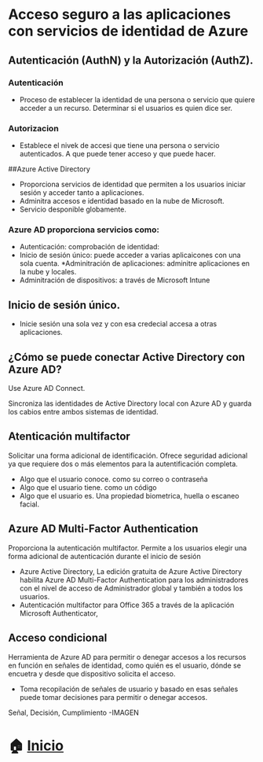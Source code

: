 # Acceso seguro a las aplicaciones con servicios de identidad de Azure

## Autenticación (AuthN) y la Autorización (AuthZ).


### Autenticación
* Proceso de establecer la identidad de una persona o servicio que quiere acceder a un 
recurso. Determinar si el usuarios es quien dice ser.

### Autorizacion 
* Establece el nivek de accesi que tiene una persona o servicio autenticados. 
A que puede tener acceso y que puede hacer.

##Azure Active Directory

* Proporciona servicios de identidad que permiten a los usuarios iniciar sesión y acceder 
tanto a aplicaciones.
* Adminitra accesos e identidad basado en la nube de Microsoft.
* Servicio desponible globamente.


### Azure AD proporciona servicios como:

* Autenticación: comprobación de identidad: 
* Inicio de sesión único: puede acceder a varias aplicaicones con una sola cuenta.
*Adminitración de aplicaciones: adminitre aplicaciones en la nube y locales.
* Adminitración de dispositivos: a través de Microsoft Intune 


## Inicio de sesión único.

* Inicie sesión una sola vez y con esa credecial accesa a otras aplicaciones.


## ¿Cómo se puede conectar Active Directory con Azure AD?

Use Azure AD Connect.

Sincroniza las identidades de Active Directory local con Azure AD y guarda los cabios 
entre ambos sistemas de identidad.



## Atenticación multifactor
Solicitar una forma adicional de identificación.
Ofrece seguridad adicional ya que requiere dos o más elementos para
la autentificación completa.
* Algo que el usuario conoce. como su correo o contraseña
* Algo que el usuario tiene. como un código 
* Algo que el usuario es. Una propiedad biometrica, huella o escaneo facial.

## Azure AD Multi-Factor Authentication
Proporciona la autenticación multifactor.
Permite a los usuarios elegir una forma adicional de autenticación durante el inicio de 
sesión 

* Azure Active Directory, La edición gratuita de Azure Active Directory habilita Azure 
AD Multi-Factor Authentication para los administradores con el nivel de acceso de 
Administrador global y también a todos los usuarios.
* Autenticación multifactor para Office 365
a través de la aplicación Microsoft Authenticator,

## Acceso condicional

Herramienta de Azure AD para permitir o denegar accesos a los recursos en función 
en señales de identidad, como quién es el usuario, dónde se encuetra y desde que 
dispositivo solicita el acceso.
* Toma recopilación de señales de usuario y basado en esas señales puede tomar
decisiones para permitir o denegar accesos.

Señal, Decisión, Cumplimiento -IMAGEN

# :house: [Inicio](https://github.com/JazminQuino/SummerCloud-Grupo-2)
